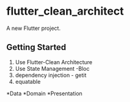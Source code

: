# flutter_clean_architect

A new Flutter project.

## Getting Started

1. Use Flutter-Clean Architecture
2. Use State Management -Bloc
3. dependency injection - getit
4. equatable

*Data
*Domain
*Presentation
